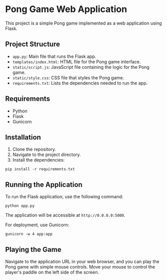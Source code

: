 # Pong Game Web Application

This project is a simple Pong game implemented as a web application using Flask.

## Project Structure

- `app.py`: Main file that runs the Flask app.
- `templates/index.html`: HTML file for the Pong game interface.
- `static/script.js`: JavaScript file containing the logic for the Pong game.
- `static/style.css`: CSS file that styles the Pong game.
- `requirements.txt`: Lists the dependencies needed to run the app.

## Requirements

- Python
- Flask
- Gunicorn

## Installation

1. Clone the repository.
2. Navigate to the project directory.
3. Install the dependencies:

```
pip install -r requirements.txt
```

## Running the Application

To run the Flask application, use the following command:

```
python app.py
```

The application will be accessible at `http://0.0.0.0:5000`.

For deployment, use Gunicorn:

```
gunicorn -w 4 app:app
```

## Playing the Game

Navigate to the application URL in your web browser, and you can play the Pong game with simple mouse controls. Move your mouse to control the player's paddle on the left side of the screen.